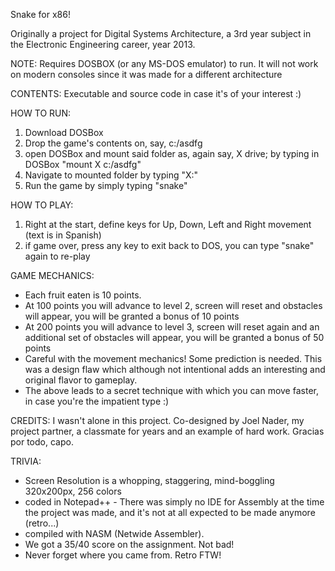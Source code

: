 Snake for x86!

Originally a project for Digital Systems Architecture, a 3rd year subject in the Electronic Engineering career, year 2013.


NOTE: 
Requires DOSBOX (or any MS-DOS emulator) to run. It will not work on modern consoles since it was made for a different architecture

CONTENTS: 
Executable and source code in case it's of your interest :)



HOW TO RUN:

1) Download DOSBox
2) Drop the game's contents on, say, c:/asdfg
3) open DOSBox and mount said folder as, again say, X drive; by typing in DOSBox "mount X c:/asdfg"
4) Navigate to mounted folder by typing "X:"
4) Run the game by simply typing "snake"


HOW TO PLAY:

1) Right at the start, define keys for Up, Down, Left and Right movement (text is in Spanish)
2) if game over, press any key to exit back to DOS, you can type "snake" again to re-play



GAME MECHANICS:
- Each fruit eaten is 10 points.
- At 100 points you will advance to level 2, screen will reset and obstacles will appear, you will be granted a bonus of 10 points
- At 200 points you will advance to level 3, screen will reset again and an additional set of obstacles will appear, you will be granted a bonus of 50 points
- Careful with the movement mechanics! Some prediction is needed. This was a design flaw which although not intentional adds an interesting and original flavor to gameplay.
- The above leads to a secret technique with which you can move faster, in case you're the impatient type :)



CREDITS:
I wasn't alone in this project. Co-designed by Joel Nader, my project partner, a classmate for years and an example of hard work. Gracias por todo, capo.




TRIVIA:

- Screen Resolution is a whopping, staggering, mind-boggling 320x200px, 256 colors
- coded in Notepad++ - There was simply no IDE for Assembly at the time the project was made, and it's not at all expected to be made anymore (retro...)
- compiled with NASM (Netwide Assembler).
- We got a 35/40 score on the assignment. Not bad!
- Never forget where you came from. Retro FTW!
